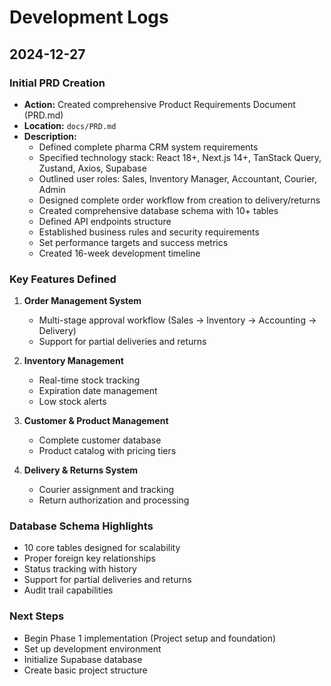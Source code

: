 # Development Logs

## 2024-12-27

### Initial PRD Creation
- **Action:** Created comprehensive Product Requirements Document (PRD.md)
- **Location:** `docs/PRD.md`
- **Description:** 
  - Defined complete pharma CRM system requirements
  - Specified technology stack: React 18+, Next.js 14+, TanStack Query, Zustand, Axios, Supabase
  - Outlined user roles: Sales, Inventory Manager, Accountant, Courier, Admin
  - Designed complete order workflow from creation to delivery/returns
  - Created comprehensive database schema with 10+ tables
  - Defined API endpoints structure
  - Established business rules and security requirements
  - Set performance targets and success metrics
  - Created 16-week development timeline

### Key Features Defined
1. **Order Management System**
   - Multi-stage approval workflow (Sales → Inventory → Accounting → Delivery)
   - Support for partial deliveries and returns
   
2. **Inventory Management**
   - Real-time stock tracking
   - Expiration date management
   - Low stock alerts
   
3. **Customer & Product Management**
   - Complete customer database
   - Product catalog with pricing tiers
   
4. **Delivery & Returns System**
   - Courier assignment and tracking
   - Return authorization and processing

### Database Schema Highlights
- 10 core tables designed for scalability
- Proper foreign key relationships
- Status tracking with history
- Support for partial deliveries and returns
- Audit trail capabilities

### Next Steps
- Begin Phase 1 implementation (Project setup and foundation)
- Set up development environment
- Initialize Supabase database
- Create basic project structure